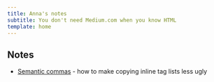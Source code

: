 ```yaml
---
title: Anna's notes
subtitle: You don't need Medium.com when you know HTML
template: home
---
```


## Notes

* [Semantic commas](/semantic-commas) - how to make copying inline tag lists less ugly


